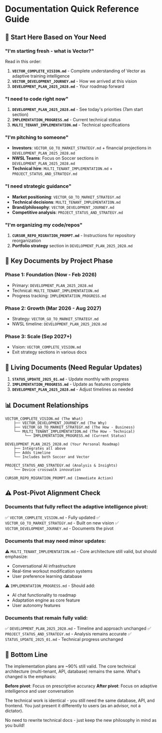 # Documentation Quick Reference Guide

## 🚀 Start Here Based on Your Need

### "I'm starting fresh - what is Vector?"
Read in this order:
1. **`VECTOR_COMPLETE_VISION.md`** - Complete understanding of Vector as adaptive training intelligence
2. **`VECTOR_DEVELOPMENT_JOURNEY.md`** - How we arrived at this vision
3. **`DEVELOPMENT_PLAN_2025_2028.md`** - Your roadmap forward

### "I need to code right now"
1. **`DEVELOPMENT_PLAN_2025_2028.md`** - See today's priorities (7am start section)
2. **`IMPLEMENTATION_PROGRESS.md`** - Current technical status
3. **`MULTI_TENANT_IMPLEMENTATION.md`** - Technical specifications

### "I'm pitching to someone"
- **Investors**: `VECTOR_GO_TO_MARKET_STRATEGY.md` + financial projections in `DEVELOPMENT_PLAN_2025_2028.md`
- **NWSL Teams**: Focus on Soccer sections in `DEVELOPMENT_PLAN_2025_2028.md`
- **Technical hire**: `MULTI_TENANT_IMPLEMENTATION.md` + `PROJECT_STATUS_AND_STRATEGY.md`

### "I need strategic guidance"
- **Market positioning**: `VECTOR_GO_TO_MARKET_STRATEGY.md`
- **Technical decisions**: `MULTI_TENANT_IMPLEMENTATION.md`
- **Brand/philosophy**: `VECTOR_DEVELOPMENT_JOURNEY.md`
- **Competitive analysis**: `PROJECT_STATUS_AND_STRATEGY.md`

### "I'm organizing my code/repos"
1. **`CURSOR_REPO_MIGRATION_PROMPT.md`** - Instructions for repository reorganization
2. **Portfolio strategy** section in `DEVELOPMENT_PLAN_2025_2028.md`

## 📅 Key Documents by Project Phase

### Phase 1: Foundation (Now - Feb 2026)
- Primary: `DEVELOPMENT_PLAN_2025_2028.md`
- Technical: `MULTI_TENANT_IMPLEMENTATION.md`
- Progress tracking: `IMPLEMENTATION_PROGRESS.md`

### Phase 2: Growth (Mar 2026 - Aug 2027)
- Strategy: `VECTOR_GO_TO_MARKET_STRATEGY.md`
- NWSL timeline: `DEVELOPMENT_PLAN_2025_2028.md`

### Phase 3: Scale (Sep 2027+)
- Vision: `VECTOR_COMPLETE_VISION.md`
- Exit strategy sections in various docs

## 🔄 Living Documents (Need Regular Updates)

1. **`STATUS_UPDATE_2025_01.md`** - Update monthly with progress
2. **`IMPLEMENTATION_PROGRESS.md`** - Update as features complete
3. **`DEVELOPMENT_PLAN_2025_2028.md`** - Adjust timelines as needed

## 📊 Document Relationships

```
VECTOR_COMPLETE_VISION.md (The What)
    ├── VECTOR_DEVELOPMENT_JOURNEY.md (The Why)
    ├── VECTOR_GO_TO_MARKET_STRATEGY.md (The How - Business)
    └── MULTI_TENANT_IMPLEMENTATION.md (The How - Technical)
         └── IMPLEMENTATION_PROGRESS.md (Current Status)

DEVELOPMENT_PLAN_2025_2028.md (Your Personal Roadmap)
    ├── Integrates all above
    ├── Adds timeline
    └── Includes both Soccer and Vector

PROJECT_STATUS_AND_STRATEGY.md (Analysis & Insights)
    └── Device crosswalk innovation

CURSOR_REPO_MIGRATION_PROMPT.md (Immediate Action)
```

## ⚠️ Post-Pivot Alignment Check

### Documents that fully reflect the adaptive intelligence pivot:
✅ `VECTOR_COMPLETE_VISION.md` - Fully updated
✅ `VECTOR_GO_TO_MARKET_STRATEGY.md` - Built on new vision
✅ `VECTOR_DEVELOPMENT_JOURNEY.md` - Documents the pivot

### Documents that may need minor updates:
⚠️ `MULTI_TENANT_IMPLEMENTATION.md` - Core architecture still valid, but should emphasize:
- Conversational AI infrastructure
- Real-time workout modification systems
- User preference learning database

⚠️ `IMPLEMENTATION_PROGRESS.md` - Should add:
- AI chat functionality to roadmap
- Adaptation engine as core feature
- User autonomy features

### Documents that remain fully valid:
✅ `DEVELOPMENT_PLAN_2025_2028.md` - Timeline and approach unchanged
✅ `PROJECT_STATUS_AND_STRATEGY.md` - Analysis remains accurate
✅ `STATUS_UPDATE_2025_01.md` - Technical progress unchanged

## 🎯 Bottom Line

The implementation plans are ~90% still valid. The core technical architecture (multi-tenant, API, database) remains the same. What's changed is the emphasis:

**Before pivot**: Focus on prescriptive accuracy
**After pivot**: Focus on adaptive intelligence and user conversation

The technical work is identical - you still need the same database, API, and frontend. You just present it differently to users (as an advisor, not a dictator).

No need to rewrite technical docs - just keep the new philosophy in mind as you build!